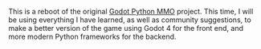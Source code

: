This is a reboot of the original 
[Godot Python MMO](https://tbat.me/projects/godot-python-mmo-tutorial-series) project. This time, 
I will be using everything I have learned, as well as community suggestions, to make a better 
version of the game using Godot 4 for the front end, and more modern Python frameworks for the 
backend.